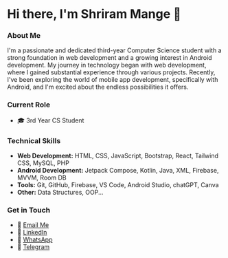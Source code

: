 # Hi there, I'm Shriram Mange 👋

### About Me

I'm a passionate and dedicated third-year Computer Science student with a strong foundation in web development and a growing interest in Android development. My journey in technology began with web development, where I gained substantial experience through various projects. Recently, I've been exploring the world of mobile app development, specifically with Android, and I'm excited about the endless possibilities it offers.

### Current Role

- 🎓 3rd Year CS Student

### Technical Skills

- **Web Development:** HTML, CSS, JavaScript, Bootstrap, React, Tailwind CSS, MySQL, PHP
- **Android Development:** Jetpack Compose, Kotlin, Java, XML, Firebase, MVVM, Room DB
- **Tools:** Git, GitHub, Firebase, VS Code, Android Studio, chatGPT, Canva
- **Other:** Data Structures, OOP...

### Get in Touch

- 📧 [Email Me](mailto:mange.shriram@gmail.com)
- 💼 [LinkedIn](https://linkedin.com/in/shriram-mange)
- 📱 [WhatsApp](https://wa.me/917821851927)
- 💬 [Telegram](https://t.me/Shrirammange)
